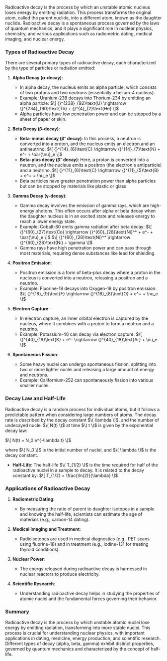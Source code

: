 Radioactive decay is the process by which an unstable atomic nucleus loses energy by emitting radiation. This process transforms the original atom, called the parent nuclide, into a different atom, known as the daughter nuclide. Radioactive decay is a spontaneous process governed by the laws of quantum mechanics, and it plays a significant role in nuclear physics, chemistry, and various applications such as radiometric dating, medical imaging, and nuclear energy.

### Types of Radioactive Decay

There are several primary types of radioactive decay, each characterized by the type of particles or radiation emitted:

1. **Alpha Decay (α-decay)**:
   - In alpha decay, the nucleus emits an alpha particle, which consists of two protons and two neutrons (essentially a helium-4 nucleus).
   - Example: Uranium-238 decays into Thorium-234 by emitting an alpha particle:
     $\[
     {}^{238}_{92}\text{U} \rightarrow {}^{234}_{90}\text{Th} + {}^{4}_{2}\text{He}
     \]$
   - Alpha particles have low penetration power and can be stopped by a sheet of paper or skin.

2. **Beta Decay (β-decay)**:
   - **Beta-minus decay (β⁻ decay)**: In this process, a neutron is converted into a proton, and the nucleus emits an electron and an antineutrino.
     $\[
     {}^{14}_{6}\text{C} \rightarrow {}^{14}_{7}\text{N} + e^- + \bar{\nu}_e
     \]$
   - **Beta-plus decay (β⁺ decay)**: Here, a proton is converted into a neutron, and the nucleus emits a positron (the electron's antiparticle) and a neutrino.
     $\[
     {}^{11}_{6}\text{C} \rightarrow {}^{11}_{5}\text{B} + e^+ + \nu_e
     \]$
   - Beta particles have greater penetration power than alpha particles but can be stopped by materials like plastic or glass.

3. **Gamma Decay (γ-decay)**:
   - Gamma decay involves the emission of gamma rays, which are high-energy photons. This often occurs after alpha or beta decay when the daughter nucleus is in an excited state and releases energy to reach a lower energy state.
   - Example: Cobalt-60 emits gamma radiation after beta decay:
     $\[
     {}^{60}_{27}\text{Co} \rightarrow {}^{60}_{28}\text{Ni}^* + e^- + \bar{\nu}_e
     \]$
     $\[
     {}^{60}_{28}\text{Ni}^* \rightarrow {}^{60}_{28}\text{Ni} + \gamma
     \]$
   - Gamma rays have high penetration power and can pass through most materials, requiring dense substances like lead for shielding.

4. **Positron Emission**:
   - Positron emission is a form of beta-plus decay where a proton in the nucleus is converted into a neutron, releasing a positron and a neutrino.
   - Example: Fluorine-18 decays into Oxygen-18 by positron emission:
     $\[
     {}^{18}_{9}\text{F} \rightarrow {}^{18}_{8}\text{O} + e^+ + \nu_e
     \]$

5. **Electron Capture**:
   - In electron capture, an inner orbital electron is captured by the nucleus, where it combines with a proton to form a neutron and a neutrino.
   - Example: Potassium-40 can decay via electron capture:
     $\[
     {}^{40}_{19}\text{K} + e^- \rightarrow {}^{40}_{18}\text{Ar} + \nu_e
     \]$

6. **Spontaneous Fission**:
   - Some heavy nuclei can undergo spontaneous fission, splitting into two or more lighter nuclei and releasing a large amount of energy and neutrons.
   - Example: Californium-252 can spontaneously fission into various smaller nuclei.

### Decay Law and Half-Life

Radioactive decay is a random process for individual atoms, but it follows a predictable pattern when considering large numbers of atoms. The decay rate is described by the decay constant $\( \lambda \)$, and the number of undecayed nuclei $\( N(t) \)$ at time $\( t \)$ is given by the exponential decay law:

$\[
N(t) = N_0 e^{-\lambda t}
\]$

where $\( N_0 \)$ is the initial number of nuclei, and $\( \lambda \)$ is the decay constant.

- **Half-Life**: The half-life $\( T_{1/2} \)$ is the time required for half of the radioactive nuclei in a sample to decay. It is related to the decay constant by:
  $\[
  T_{1/2} = \frac{\ln(2)}{\lambda}
  \]$

### Applications of Radioactive Decay

1. **Radiometric Dating**:
   - By measuring the ratio of parent to daughter isotopes in a sample and knowing the half-life, scientists can estimate the age of materials (e.g., carbon-14 dating).

2. **Medical Imaging and Treatment**:
   - Radioisotopes are used in medical diagnostics (e.g., PET scans using fluorine-18) and in treatment (e.g., iodine-131 for treating thyroid conditions).

3. **Nuclear Power**:
   - The energy released during radioactive decay is harnessed in nuclear reactors to produce electricity.

4. **Scientific Research**:
   - Understanding radioactive decay helps in studying the properties of atomic nuclei and the fundamental forces governing their behavior.

### Summary

Radioactive decay is the process by which unstable atomic nuclei lose energy by emitting radiation, transforming into more stable nuclei. This process is crucial for understanding nuclear physics, with important applications in dating, medicine, energy production, and scientific research. Different types of decay (alpha, beta, gamma) exhibit distinct properties, governed by quantum mechanics and characterized by the concept of half-life.
